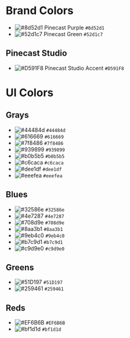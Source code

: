 # Brand Colors

- ![#8d52d1](https://placehold.it/15/8d52d1/000000?text=+) Pinecast Purple `#8d52d1`
- ![#52d1c7](https://placehold.it/15/52d1c7/000000?text=+) Pinecast Green `#52d1c7`

## Pinecast Studio

- ![#D591F8](https://placehold.it/15/D591F8/000000?text=+) Pinecast Studio Accent `#D591F8`

# UI Colors

## Grays

- ![#44484d](https://placehold.it/15/44484d/000000?text=+) `#44484d`
- ![#616669](https://placehold.it/15/616669/000000?text=+) `#616669`
- ![#7f8486](https://placehold.it/15/7f8486/000000?text=+) `#7f8486`
- ![#939899](https://placehold.it/15/939899/000000?text=+) `#939899`
- ![#b0b5b5](https://placehold.it/15/b0b5b5/000000?text=+) `#b0b5b5`
- ![#c6caca](https://placehold.it/15/c6caca/000000?text=+) `#c6caca`
- ![#dee1df](https://placehold.it/15/dee1df/000000?text=+) `#dee1df`
- ![#eeefea](https://placehold.it/15/eeefea/000000?text=+) `#eeefea`

## Blues

- ![#32586e](https://placehold.it/15/32586e/000000?text=+) `#32586e`
- ![#4e7287](https://placehold.it/15/4e7287/000000?text=+) `#4e7287`
- ![#708d9e](https://placehold.it/15/708d9e/000000?text=+) `#708d9e`
- ![#8aa3b1](https://placehold.it/15/8aa3b1/000000?text=+) `#8aa3b1`
- ![#9eb4c0](https://placehold.it/15/9eb4c0/000000?text=+) `#9eb4c0`
- ![#b7c9d1](https://placehold.it/15/b7c9d1/000000?text=+) `#b7c9d1`
- ![#c9d9e0](https://placehold.it/15/c9d9e0/000000?text=+) `#c9d9e0`

## Greens

- ![#51D197](https://placehold.it/15/51D197/000000?text=+) `#51D197`
- ![#259461](https://placehold.it/15/259461/000000?text=+) `#259461`

## Reds

- ![#EF6B6B](https://placehold.it/15/EF6B6B/000000?text=+) `#EF6B6B`
- ![#bf1d1d](https://placehold.it/15/bf1d1d/000000?text=+) `#bf1d1d`


